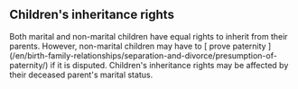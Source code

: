 ##  Children's inheritance rights

Both marital and non-marital children have equal rights to inherit from their
parents. However, non-marital children may have to [ prove paternity
](/en/birth-family-relationships/separation-and-divorce/presumption-of-
paternity/) if it is disputed. Children's inheritance rights may be affected
by their deceased parent's marital status.
